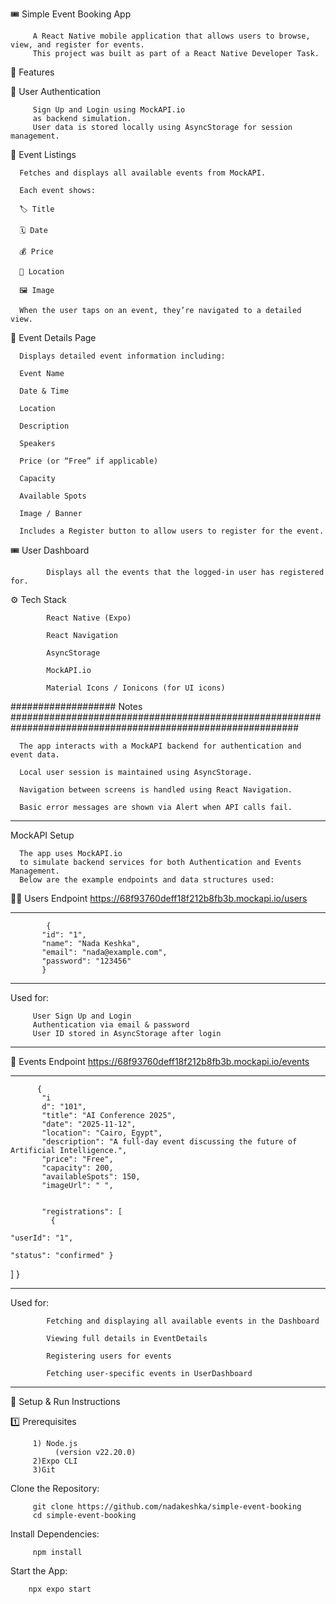🎟️ Simple Event Booking App

         A React Native mobile application that allows users to browse, view, and register for events.
         This project was built as part of a React Native Developer Task.

 🚀 Features

👤 User Authentication

         Sign Up and Login using MockAPI.io
         as backend simulation.   
         User data is stored locally using AsyncStorage for session management.

📅 Event Listings

      Fetches and displays all available events from MockAPI.
      
      Each event shows:
      
      🏷 Title
      
      🗓 Date
      
      💰 Price
      
      📍 Location
      
      🖼 Image
      
      When the user taps on an event, they’re navigated to a detailed view.

📝 Event Details Page

      Displays detailed event information including:
      
      Event Name
      
      Date & Time
      
      Location
      
      Description
      
      Speakers
      
      Price (or “Free” if applicable)
      
      Capacity
      
      Available Spots
      
      Image / Banner
      
      Includes a Register button to allow users to register for the event.

🎟️ User Dashboard

            Displays all the events that the logged-in user has registered for.
   
⚙️ Tech Stack
            
            React Native (Expo)
            
            React Navigation
            
            AsyncStorage
         
            MockAPI.io
            
            Material Icons / Ionicons (for UI icons)


###################    Notes     ############################################################################################################

      The app interacts with a MockAPI backend for authentication and event data.
      
      Local user session is maintained using AsyncStorage.
      
      Navigation between screens is handled using React Navigation.
      
      Basic error messages are shown via Alert when API calls fail.


----------------------------------------------------------------------------------------------------------------------------------

MockAPI Setup

      The app uses MockAPI.io
      to simulate backend services for both Authentication and Events Management.
      Below are the example endpoints and data structures used:

 🧍‍♀️ Users Endpoint
      https://68f93760deff18f212b8fb3b.mockapi.io/users

--------------------------------------------
            {
           "id": "1",
           "name": "Nada Keshka",
           "email": "nada@example.com",
           "password": "123456"
           }
--------------------------------------------
Used for:

         User Sign Up and Login
         Authentication via email & password
         User ID stored in AsyncStorage after login

-----------------------------------------------------------------------------------------------------------------------------------------
🎫 Events Endpoint
 https://68f93760deff18f212b8fb3b.mockapi.io/events

 -------------------------------------------
          {
           "i
           d": "101",
           "title": "AI Conference 2025",
           "date": "2025-11-12",
           "location": "Cairo, Egypt",
           "description": "A full-day event discussing the future of Artificial Intelligence.",
           "price": "Free",
           "capacity": 200,
           "availableSpots": 150,
           "imageUrl": " ",
         
           
           "registrations": [
             { 
             
    "userId": "1",
    
    "status": "confirmed" }
  ]
}


----------------------------------------------
  
   Used for:
   
            Fetching and displaying all available events in the Dashboard
            
            Viewing full details in EventDetails
            
            Registering users for events
            
            Fetching user-specific events in UserDashboard

--------------------------------------------------------

🧩 Setup & Run Instructions

1️⃣ Prerequisites

         1) Node.js 
              (version v22.20.0)
         2)Expo CLI
         3)Git

Clone the Repository:

         git clone https://github.com/nadakeshka/simple-event-booking
         cd simple-event-booking

Install Dependencies:

         npm install

Start the App:

        npx expo start



